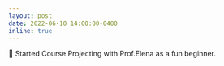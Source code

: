 ```yaml
---
layout: post
date: 2022-06-10 14:00:00-0400
inline: true
---
```


:muscle: Started Course Projecting with Prof.Elena as a fun beginner.
